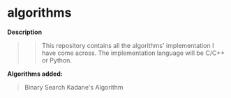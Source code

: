 # algorithms
**Description**
>>This repository contains all the algorithms' implementation I have come across. The implementation language will be C/C++ or Python.

**Algorithms added:**
>Binary Search
>Kadane's Algorithm
